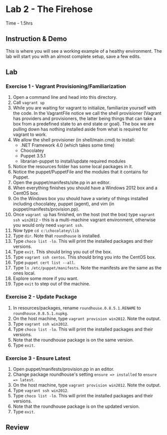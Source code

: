 # Lab 2 - The Firehose

Time - 1.5hrs

## Instruction & Demo

This is where you will see a working example of a healthy environment.
The lab will start you with an almost complete setup, save a few edits.

## Lab

### Exercise 1 - Vagrant Provisioning/Familiarization

 1. Open a command line and head into this directory.
 1. Call `vagrant up`
 1. While you are waiting for vagrant to initialize, familiarize yourself with the code. In the VagrantFile notice we call the shell provisioner (Vagrant has providers and provisioners, the latter being things that can take a box from a predefined state to an end state or goal). The box we are pulling down has nothing installed aside from what is required for vagrant to work.
 1. We allow the shell provisioner (in shell/main.cmd) to install:
    * .NET Framework 4.0 (which takes some time)
    * Chocolatey
    * Puppet 3.5.1
    * librarian-puppet to install/update required modules
 1. Notice the resources folder has some local packages in it.
 1. Notice the puppet/PuppetFile and the modules that it contains for Puppet.
 1. Open the puppet/manifests/site.pp in an editor.
 1. When everything finishes you should have a Windows 2012 box and a CentOS box.
 1. On the Windows box you should have a variety of things installed including chocolatey, puppet (agent), and vim (in puppet/manifests/provision.pp).
 1. Once `vagrant up` has finished, on the host (not the box) type `vagrant ssh win2012` - this is a multi-machine vagrant environment, otherwise you would only need `vagrant ssh`.
 1. Now type `cd c:\chocolatey\lib`
 1. Type `dir`. Note that `roundhouse` is installed.
 1. Type `choco list -lo`. This will print the installed packages and their versions.
 1. Type `exit`. This should bring you out of the box.
 1. Type `vagrant ssh centos`. This should bring you into the CentOS box.
 1. Type `puppet cert list --all`.
 1. Type `ls /etc/puppet/manifests`. Note the manifests are the same as the ones local.
 1. Explore some more if you want.
 1. Type `exit` to step out of the machine.

### Exercise 2 - Update Package

 1. In resources/packages, rename `roundhouse.0.8.5.1.RENAME` to `roundhouse.0.8.5.1.nupkg`.
 1. On the host machine, type `vagrant provision win2012`. Note the output.
 1. Type `vagrant ssh win2012`.
 1. Type `choco list -lo`. This will print the installed packages and their versions.
 1. Note that the roundhouse package is on the same version.
 1. Type `exit`.

### Exercise 3 - Ensure Latest

 1. Open puppet/manifests/provision.pp in an editor.
 1. Change package roundhouse's setting `ensure => installed` to `ensure => latest`.
 1. On the host machine, type `vagrant provision win2012`. Note the output.
1. Type `vagrant ssh win2012`.
 1. Type `choco list -lo`. This will print the installed packages and their versions.
 1. Note that the roundhouse package is on the updated version.
 1. Type `exit`.

## Review
